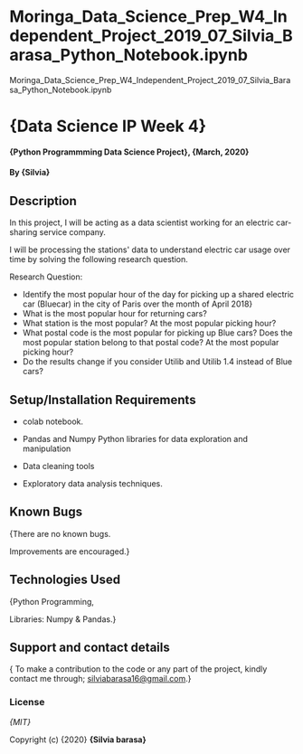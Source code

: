 # Moringa_Data_Science_Prep_W4_Independent_Project_2019_07_Silvia_Barasa_Python_Notebook.ipynb
Moringa_Data_Science_Prep_W4_Independent_Project_2019_07_Silvia_Barasa_Python_Notebook.ipynb

# {Data Science IP Week 4}
#### {Python Programmming Data Science Project}, {March, 2020}
#### By **{Silvia}**
## Description
In this project, I will be acting as a data scientist working for an electric car-sharing service company.

I will be processing the stations' data to understand electric car usage over time by solving the following research
question.

Research Question:

* Identify the most popular hour of the day for picking up a shared electric car (Bluecar) in the city of Paris over the month  of April 2018}
* What is the most popular hour for returning cars?
* What station is the most popular? At the most popular picking hour?
* What postal code is the most popular for picking up Blue cars? Does the most popular station belong to that postal code? At the most popular picking hour?
* Do the results change if you consider Utilib and Utilib 1.4 instead of Blue cars? 
## Setup/Installation Requirements

* colab notebook.

* Pandas and Numpy Python libraries for data exploration and manipulation

* Data cleaning tools

* Exploratory data analysis techniques.

## Known Bugs
{There are no known bugs.

Improvements are encouraged.}


## Technologies Used

{Python Programming, 

Libraries: Numpy & Pandas.}

## Support and contact details

{ To make a contribution to the code or any part of the project, kindly contact me through; silviabarasa16@gmail.com.}

### License

*{MIT}*

Copyright (c) {2020} **{Silvia barasa}**
  
